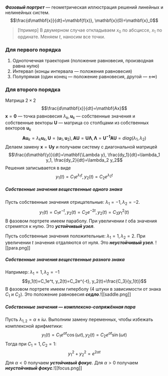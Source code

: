 ***Фазовый портрет*** — геометрическая иллюстрация решений линейных и нелинейных систем.
$$\frac{d\mathbf{x}}{dt}=\mathbf{f(x)}, \mathbf{x}(0)=\mathbf{x}_0$$
> [!пример]
> В двумерном случае откладываем $x_0$ по абсциссе, $x_1$ по ординате. Меняем $t$, наносим все точки.

### Для первого порядка
1. Одноточечная траектория (положение равновесия, производная равна нулю)
2. Интервал (концы интервала — положения равновесия)
3. Полупрямая (один конец — положение равновесия, другой — $\pm\infty$)

### Для второго порядка
Матрица $2\times2$ 
$$\frac{d\mathbf{x}}{dt}=\mathbf{Ax}$$
$\mathbf{x}=\mathbf{0}$ — точка равновесия
$\lambda_k, \mathbf{u}_k$ — собственные значения и собственные векторы
$\mathbf{U}$ — матрица со столбцами из собственных векторов $\mathbf{u}_k$
$$\mathbf{Au}_k=\lambda_k\mathbf{u}_k, \mathbf{U}=\left(\mathbf{u}_1,\mathbf{u}_2\right), \mathbf{AU}=\mathbf{U\Lambda}, \mathbf{\Lambda}=\mathbf{U^{-1}AU}=diag(\lambda_1, \lambda_2)$$
Делаем замену $\mathbf{x}=\mathbf{Uy}$ и получаем систему с диагональной матрицей
$$\frac{d\mathbf{y}}{dt}=\mathbf{\Lambda y}, \frac{dy_1}{dt}=\lambda_1 y_1, \frac{dy_2}{dt}=\lambda_2 y_2$$
Решения записывается в виде
$$y_1(t)=C_1e^{\lambda_1 t}, y_2(t)=C_2e^{\lambda_2 t}$$
##### Собственные значения вещественные одного знака
Пусть собственные значения отрицательные: $\lambda_1=-1, \lambda_2=-2$.
$$y_1(t)=C_1e^{-t}, y_2(t)=C_2e^{-2t}, y_2(t)=C_3y_1^2(t)$$
В фазовом портрете имеем параболу. При увеличении $t$ оба значения стремятся к нулю. Это ***устойчивый узел***.

Пусть собственные значения положительные: $\lambda_1=1, \lambda_2=2$. При увеличении $t$ значения отдаляются от нуля. Это ***неустойчивый узел***.
![[para.png]]
##### Собственные значения вещественные разного знака
Например: $\lambda_1=1, \lambda_2=-1$
$$y_1(t)=C_1e^t, y_2(t)=C_2e^{-t}, y_2(t)=\frac{C_3}{y_1(t)}$$
В фазовом портрете имеем гиперболу (4 штуки в зависимости от знака $C_1$ и $C_2$). Это положение равновесия ***седло***.![[saddle.png]]
##### Собственные значения — комплексно-сопряжённая пара
Пусть $\lambda_{1,2}=\alpha \pm i \omega$.
Выполним замену переменных, чтобы избежать комплексной арифметики:
$$y_1(t)=C_1e^{\alpha t}\cos(\omega t), y_2(t)=C_2e^{\alpha t}\sin(\omega t)$$
Тогда при $C_1=1, C_2=1$:
$$y_1^2+y_2^2=e^{2\alpha t}$$
Для $\alpha < 0$ получаем ***устойчивый фокус***.
Для $\alpha > 0$ получаем ***неустойчивый фокус***.![[focus.png]]